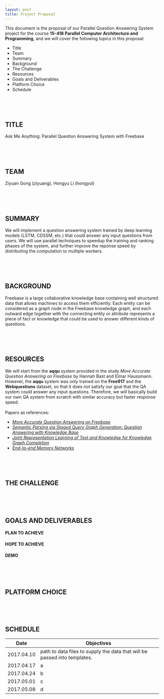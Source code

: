 ```yaml
---
layout: post
title: Project Proposal
---
```


This document is the proposal of our Parallel Question Answering System project for the course **15-418 Parallel Computer Architecture and Programming**, and we will cover the following topics in this proposal:
* Title
* Team
* Summary
* Background
* The Challenge
* Resources
* Goals and Deliverables
* Platform Choice
* Schedule

<br><br><br>
  
  
## TITLE
Ask Me Anything: Parallel Question Answering System with Freebase

<br><br><br>

## TEAM
Ziyuan Gong (ziyuang), Hongyu Li (hongyul)

<br><br><br>

## SUMMARY
We will implement a question answering system trained by deep learning models (LSTM, CDSSM, etc.) that could answer any input questions from users. We will use parallel techniques to speedup the training and ranking phases of the system, and further improve the reponse speed by distributing the computation to multiple workers.

<br><br><br>


## BACKGROUND
Freebase is a large collaborative knowledge base containing well structured data that allows machines to access them efficiently. Each entity can be considered as a graph node in the Freebase knowledge graph, and each outward edge together with the connecting entity or attribute represents a piece of fact or knowledge that could be used to answer different kinds of questions.

<br><br><br>

## RESOURCES
We will start from the **aqqu** system provided in the study *More Accurate Question Answering on Freebase* by Hannah Bast and Elmar Haussmann. However, the **aqqu** system was only trained on the **Free917** and the **Webquestions** dataset, so that it does not satisfy our goal that the QA system could answer any input questions. Therefore, we will basically build our own QA system from scratch with similar accuracy but faster response speed.
<br><br>
Papers as references:
* [*More Accurate Question Answering on Freebase*](http://ad-publications.informatik.uni-freiburg.de/CIKM_freebase_qa_BH_2015.pdf)
* [*Semantic Parsing via Staged Query Graph Generation: Question Answering with Knowledge Base*](http://www.aclweb.org/anthology/P15-1128)
* [*Joint Representation Learning of Text and Knowledge for Knowledge Graph Completion*](https://arxiv.org/pdf/1611.04125.pdf)
* [*End-to-end Memory Networks*](https://papers.nips.cc/paper/5846-end-to-end-memory-networks.pdf)

<br><br><br>

## THE CHALLENGE

<br><br><br>

## GOALS AND DELIVERABLES
#### PLAN TO ACHIEVE

#### HOPE TO ACHIEVE

#### DEMO

<br><br><br>

## PLATFORM CHOICE

<br><br><br>

## SCHEDULE

| Date       | Objectives                                                                |
|------------|---------------------------------------------------------------------------|
| 2017.04.10 | path to data files to supply the data that will be passed into templates. |
| 2017.04.17 | a                                                                         |
| 2017.04.24 | b                                                                         |
| 2017.05.01 | c                                                                         |
| 2017.05.08 | d                                                                         |

<br><br><br>
